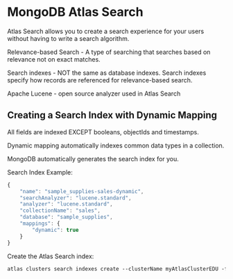 # MongoDB Atlas Search

Atlas Search allows you to create a search experience for your users without having to write a search algorithm.

Relevance-based Search - A type of searching that searches based on relevance not on exact matches.

Search indexes - NOT the same as database indexes. Search indexes specify how records are referenced for relevance-based search.

Apache Lucene - open source analyzer used in Atlas Search

## Creating a Search Index with Dynamic Mapping

All fields are indexed EXCEPT booleans, objectIds and timestamps.

Dynamic mapping automatically indexes common data types in a collection.

MongoDB automatically generates the search index for you.


Search Index Example:

```js
{
    "name": "sample_supplies-sales-dynamic",
    "searchAnalyzer": "lucene.standard",
    "analyzer": "lucene.standard",
    "collectionName": "sales",
    "database": "sample_supplies",
    "mappings": {
        "dynamic": true
    }
}
```

Create the Atlas Search index:

```md
atlas clusters search indexes create --clusterName myAtlasClusterEDU -f /app/search_index.json
```